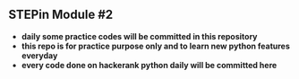 ## STEPin Module #2
- **daily some practice codes will be committed in this repository**
- **this repo is for practice purpose only and to learn new python features everyday**
- **every code done on hackerank python daily will be committed here**
